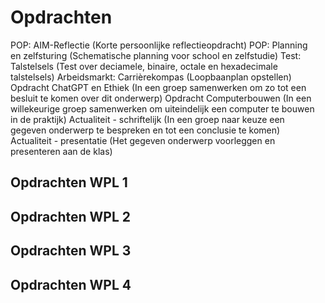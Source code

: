 # Opdrachten

<p style="max-width: 97%;">
POP: AIM-Reflectie (Korte persoonlijke reflectieopdracht)
POP: Planning en zelfsturing (Schematische planning voor school en zelfstudie)
Test: Talstelsels (Test over deciamele, binaire, octale en hexadecimale talstelsels)
Arbeidsmarkt: Carrièrekompas (Loopbaanplan opstellen)
Opdracht ChatGPT en Ethiek (In een groep samenwerken om zo tot een besluit te komen over dit onderwerp)
Opdracht Computerbouwen (In een willekeurige groep samenwerken om uiteindelijk een computer te bouwen in de praktijk)
Actualiteit - schriftelijk (In een groep naar keuze een gegeven onderwerp te bespreken en tot een conclusie te komen)
Actualiteit - presentatie (Het gegeven onderwerp voorleggen en presenteren aan de klas)</p>

## Opdrachten WPL 1

## Opdrachten WPL 2

## Opdrachten WPL 3

## Opdrachten WPL 4
